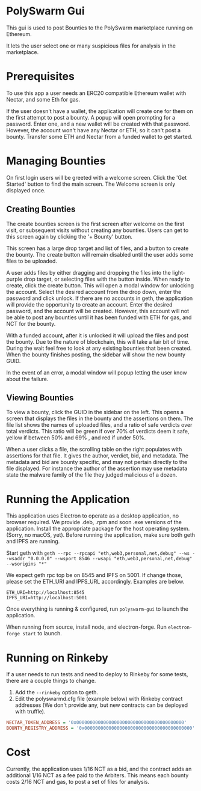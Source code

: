# PolySwarm Gui

This gui is used to post Bounties to the PolySwarm marketplace running on Ethereum.

It lets the user select one or many suspicious files for analysis in the marketplace. 

# Prerequisites

To use this app a user needs an ERC20 compatible Ethereum wallet with Nectar, and some Eth for gas.

If the user doesn't have a wallet, the application will create one for them on the first attempt to post a bounty. A popup will open prompting for a password. Enter one, and a new wallet will be created with that password. However, the account won't have any Nectar or ETH, so it can't post a bounty. Transfer some ETH and Nectar from a funded wallet to get started.

# Managing Bounties

On first login users will be greeted with a welcome screen. Click the 'Get Started' button to find the main screen. The Welcome screen is only displayed once.

## Creating Bounties

The create bounties screen is the first screen after welcome on the first visit, or subsequent visits without creating any bounties. Users can get to this screen again by clicking the '+ Bounty' button.

This screen has a large drop target and list of files, and a button to create the bounty. The create button will remain disabled until the user adds some files to be uploaded.

A user adds files by either dragging and dropping the files into the light-purple drop target, or selecting files with the button inside. When ready to create, click the create button. This will open a modal window for unlocking the account. Select the desired account from the drop down, enter the password and click unlock. If there are no accounts in geth, the application will provide the opportunity to create an account. Enter the desired password, and the account will be created. However, this account will not be able to post any bounties until it has been funded with ETH for gas, and NCT for the bounty. 

With a funded account, after it is unlocked it will upload the files and post the bounty. Due to the nature of blockchain, this will take a fair bit of time. During the wait feel free to look at any existing bounties that been created. When the bounty finishes posting, the sidebar will show the new bounty GUID. 

In the event of an error, a modal window will popup letting the user know about the failure.

## Viewing Bounties

To view a bounty, click the GUID in the sidebar on the left. This opens a screen that displays the files in the bounty and the assertions on them. The file list shows the names of uploaded files, and a ratio of safe verdicts over total verdicts. This ratio will be green if over 70% of verdicts deem it safe, yellow if between 50% and 69% , and red if under 50%. 

When a user clicks a file, the scrolling table on the right populates with assertions for that file. It gives the author, verdict, bid, and metadata. The metadata and bid are bounty specific, and may not pertain directly to the file displayed. For instance the author of the assertion may use metadata state the malware family of the file they judged malicious of a dozen.

# Running the Application

This application uses Electron to operate as a desktop application, no browser required. We provide .deb, .rpm and soon .exe versions of the application. Install the appropriate package for the host operating system. (Sorry, no macOS, yet). Before running the application, make sure  both geth and IPFS are running.

Start geth with `geth --rpc --rpcapi "eth,web3,personal,net,debug" --ws --wsaddr "0.0.0.0" --wsport 8546 --wsapi "eth,web3,personal,net,debug" --wsorigins "*"`

We expect geth rpc top be on 8545 and IPFS on 5001. If  change those, please set the ETH_URI and IPFS_URL accordingly. Examples are below.

```.env
ETH_URI=http://localhost:8545
IPFS_URI=http://localhost:5001
```

Once everything is running & configured, run `polyswarm-gui` to launch the application.

When running from source, install node, and electron-forge. Run `electron-forge start` to launch.

# Running on Rinkeby

If a user needs to run tests and need to deploy to Rinkeby for some tests, there are a couple things to change.

1. Add the `--rinkeby` option to geth. 
2. Edit the polyswarmd.cfg file (example below) with Rinkeby contract addresses (We don't provide any, but new contracts can be deployed with truffle).

```polyswarm.cfg
NECTAR_TOKEN_ADDRESS = '0x0000000000000000000000000000000000000000'
BOUNTY_REGISTRY_ADDRESS = '0x0000000000000000000000000000000000000000'
```

# Cost

Currently, the application uses 1/16 NCT as a bid, and the contract adds an additional 1/16 NCT as a fee paid to the Arbiters. This means each bounty costs 2/16 NCT and gas, to post a set of files for analysis. 